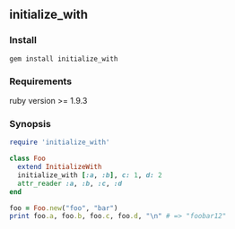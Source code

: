 ## initialize_with

### Install
```
gem install initialize_with
```

### Requirements
ruby version >= 1.9.3

### Synopsis
``` ruby
require 'initialize_with'

class Foo
  extend InitializeWith
  initialize_with [:a, :b], c: 1, d: 2
  attr_reader :a, :b, :c, :d
end

foo = Foo.new("foo", "bar")
print foo.a, foo.b, foo.c, foo.d, "\n" # => "foobar12"
```
